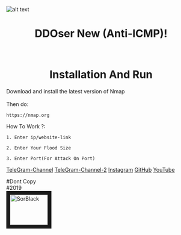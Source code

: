  ![alt text](https://imgurl.ir/uploads/r689883_.png)

<h1 align="center">
  DDOser New (Anti-ICMP)!
</h1>
<br>


<h1 align="center">
   Installation And Run
</h1>

Download and install the latest version of Nmap<br>
<br>
Then do:<br>
```Shell
https://nmap.org
```
How To Work ?:
```Shell
1. Enter ip/website-link 
```

```Shell
2. Enter Your Flood Size
```

```Shell
3. Enter Port(For Attack On Port)
```
 <a href="https://t.me/PrimeTeam" target="_blank">TeleGram-Channel</a>
 <a href="https://t.me/Prime_Plus" target="_blank">TeleGram-Channel-2</a>
 <a href="https://instagram/SorBlack" target="_blank">Instagram</a>
 <a href="https://github.com/SorBlackPlus" target="_blank">GitHub</a>
 <a href="https://www.youtube.com/channel/UCUfkceZ6SG07MItIg5n6sPA" target="_blank">YouTube</a>
 
 
#Dont Copy
<br>
#2019
<br>
<a href="https://t.me/SorBlack" target="_blank"><img src="https://imgurl.ir/uploads/e48726_.jpg" 
alt="SorBlack" width="100" height="80" border="10" /></a>
 <br>
<br>
